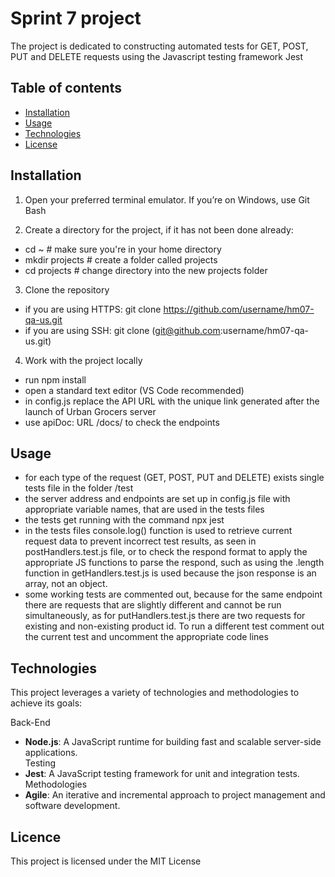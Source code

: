 # Sprint 7 project

The project is dedicated to constructing automated tests for GET, POST, PUT and DELETE requests using the Javascript testing framework Jest

## Table of contents

- [Installation](#installation)
- [Usage](#usage)
- [Technologies](#technologies)
- [License](#licence)

## Installation

1. Open your preferred terminal emulator. If you’re on Windows, use Git Bash

2. Create a directory for the project, if it has not been done already:

- cd ~ # make sure you're in your home directory
- mkdir projects # create a folder called projects
- cd projects # change directory into the new projects folder

3. Clone the repository

- if you are using HTTPS: git clone https://github.com/username/hm07-qa-us.git
- if you are using SSH: git clone (git@github.com:username/hm07-qa-us.git)

4. Work with the project locally

- run npm install
- open a standard text editor (VS Code recommended)
- in config.js replace the API URL with the unique link generated after the launch of Urban Grocers server
- use apiDoc: URL /docs/ to check the endpoints

## Usage

- for each type of the request (GET, POST, PUT and DELETE) exists single tests file in the folder /test
- the server address and endpoints are set up in config.js file with appropriate variable names, that are used in the tests files
- the tests get running with the command npx jest
- in the tests files console.log() function is used to retrieve current request data to prevent incorrect test results, as seen in postHandlers.test.js file, or to check the respond format to apply the appropriate JS functions to parse the respond, such as using the .length function in getHandlers.test.js is used because the json response is an array, not an object.
- some working tests are commented out, because for the same endpoint there are requests that are slightly different and cannot be run simultaneously, as for putHandlers.test.js there are two requests for existing and non-existing product id. To run a different test comment out the current test and uncomment the appropriate code lines

## Technologies

This project leverages a variety of technologies and methodologies to achieve its goals:

Back-End

- **Node.js**: A JavaScript runtime for building fast and scalable server-side applications. <br>
  Testing
- **Jest**: A JavaScript testing framework for unit and integration tests. <br>
  Methodologies
- **Agile**: An iterative and incremental approach to project management and software development.

## Licence

This project is licensed under the MIT License
